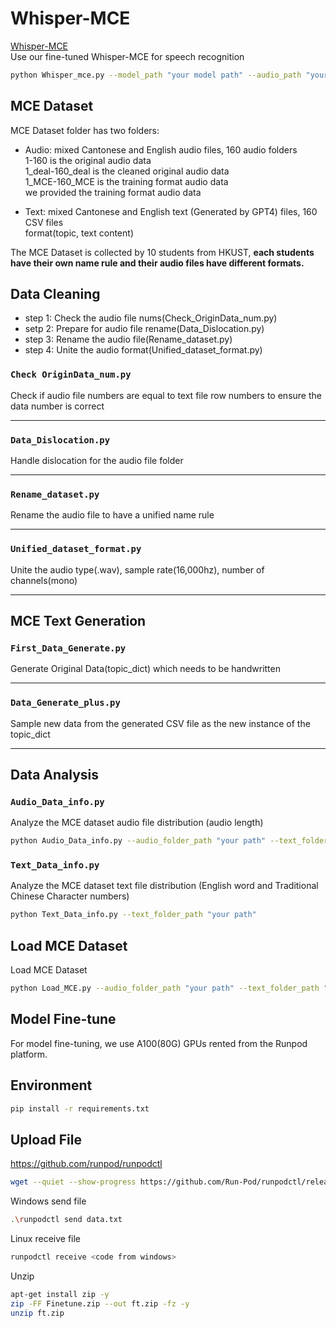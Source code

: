 # Whisper-MCE
[Whisper-MCE](https://drive.google.com/file/d/14_IFvi0z8zHNJGYetpW5GHxbS0z6p0dt/view?usp=sharing)</br>
Use our fine-tuned Whisper-MCE for speech recognition
```bash
python Whisper_mce.py --model_path "your model path" --audio_path "your test audio path"
```


## MCE Dataset
MCE Dataset folder has two folders:</br>
- Audio: mixed Cantonese and English audio files, 160 audio folders</br>
1-160 is the original audio data</br>
1_deal-160_deal is the cleaned original audio data</br>
1_MCE-160_MCE is the training format audio data</br>
we provided the training format audio data </br>

- Text: mixed Cantonese and English text (Generated by GPT4) files, 160 CSV files</br>
format(topic, text content)</br>

The MCE Dataset is collected by 10 students from HKUST, **each students have their own name rule and their audio files have different formats.**



## Data Cleaning
- step 1: Check the audio file nums(Check_OriginData_num.py)
- setp 2: Prepare for audio file rename(Data_Dislocation.py)
- step 3: Rename the audio file(Rename_dataset.py)
- step 4: Unite the audio format(Unified_dataset_format.py)

### `Check OriginData_num.py`
Check if audio file numbers are equal to text file row numbers to ensure the data number is correct

---

### `Data_Dislocation.py`
Handle dislocation for the audio file folder

---

### `Rename_dataset.py`
Rename the audio file to have a unified name rule

---


### `Unified_dataset_format.py`
Unite the audio type(.wav), sample rate(16,000hz), number of channels(mono)

---

## MCE Text Generation
### `First_Data_Generate.py`
Generate Original Data(topic_dict) which needs to be handwritten

---

### `Data_Generate_plus.py`
Sample new data from the generated CSV file as the new instance of the topic_dict

---


## Data Analysis
### `Audio_Data_info.py`
Analyze the MCE dataset audio file distribution (audio length)
```bash
python Audio_Data_info.py --audio_folder_path "your path" --text_folder_path "your path"
```

### `Text_Data_info.py`
Analyze the MCE dataset text file distribution (English word and Traditional Chinese Character numbers)
```bash
python Text_Data_info.py --text_folder_path "your path"
```

## Load MCE Dataset
Load MCE Dataset

```bash
python Load_MCE.py --audio_folder_path "your path" --text_folder_path "your path"
```

## Model Fine-tune
For model fine-tuning, we use A100(80G) GPUs rented from the Runpod platform.

## Environment
```bash
pip install -r requirements.txt
```

## Upload File
https://github.com/runpod/runpodctl

```bash
wget --quiet --show-progress https://github.com/Run-Pod/runpodctl/releases/download/v1.10.0/runpodctl-linux-amd -O runpodctl && chmod +x runpodctl && sudo cp runpodctl /usr/bin/runpodctl
```

Windows send file
```bash
.\runpodctl send data.txt
```

Linux receive file
```bash
runpodctl receive <code from windows>
```

Unzip
```bash
apt-get install zip -y
zip -FF Finetune.zip --out ft.zip -fz -y
unzip ft.zip
```

